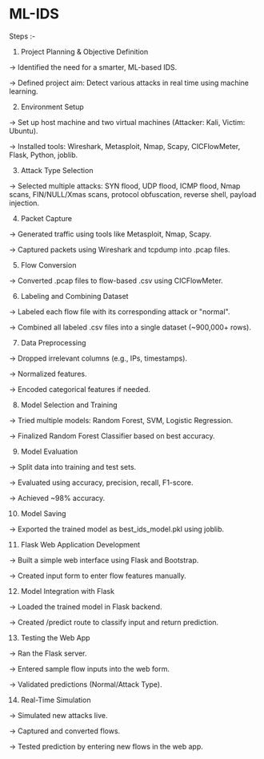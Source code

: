 # ML-IDS


Steps :- 
1. Project Planning & Objective Definition

-> Identified the need for a smarter, ML-based IDS.

-> Defined project aim: Detect various attacks in real time using machine learning.

2. Environment Setup

-> Set up host machine and two virtual machines (Attacker: Kali, Victim: Ubuntu).

-> Installed tools: Wireshark, Metasploit, Nmap, Scapy, CICFlowMeter, Flask, Python, joblib.

3. Attack Type Selection

-> Selected multiple attacks: SYN flood, UDP flood, ICMP flood, Nmap scans, FIN/NULL/Xmas scans, protocol obfuscation, reverse shell, payload injection.

4. Packet Capture

-> Generated traffic using tools like Metasploit, Nmap, Scapy.

-> Captured packets using Wireshark and tcpdump into .pcap files.

5. Flow Conversion

-> Converted .pcap files to flow-based .csv using CICFlowMeter.

6. Labeling and Combining Dataset

-> Labeled each flow file with its corresponding attack or "normal".

-> Combined all labeled .csv files into a single dataset (~900,000+ rows).

7. Data Preprocessing

-> Dropped irrelevant columns (e.g., IPs, timestamps).

-> Normalized features.

-> Encoded categorical features if needed.

8. Model Selection and Training

-> Tried multiple models: Random Forest, SVM, Logistic Regression.

-> Finalized Random Forest Classifier based on best accuracy.

9. Model Evaluation

-> Split data into training and test sets.

-> Evaluated using accuracy, precision, recall, F1-score.

-> Achieved ~98% accuracy.

10. Model Saving

-> Exported the trained model as best_ids_model.pkl using joblib.

11. Flask Web Application Development

-> Built a simple web interface using Flask and Bootstrap.

-> Created input form to enter flow features manually.

12. Model Integration with Flask

-> Loaded the trained model in Flask backend.

-> Created /predict route to classify input and return prediction.

13. Testing the Web App

-> Ran the Flask server.

-> Entered sample flow inputs into the web form.

-> Validated predictions (Normal/Attack Type).

14. Real-Time Simulation

-> Simulated new attacks live.

-> Captured and converted flows.

-> Tested prediction by entering new flows in the web app.

